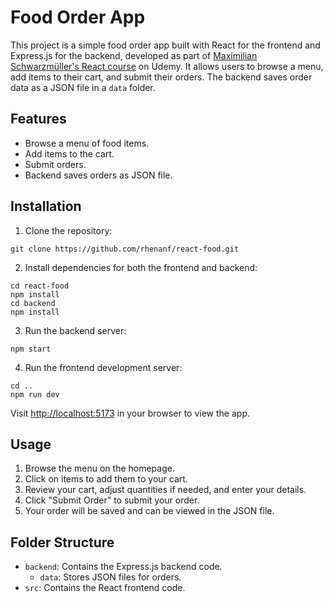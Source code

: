 <h1>Food Order App</h1>

<p>This project is a simple food order app built with React for the frontend and Express.js for the backend, developed as part of <a href="https://www.udemy.com/course/react-the-complete-guide-incl-redux/">Maximilian Schwarzmüller's React course</a> on Udemy. It allows users to browse a menu, add items to their cart, and submit their orders. The backend saves order data as a JSON file in a <code>data</code> folder.</p>

<h2>Features</h2>
<ul>
    <li>Browse a menu of food items.</li>
    <li>Add items to the cart.</li>
    <li>Submit orders.</li>
    <li>Backend saves orders as JSON file.</li>
</ul>

<h2>Installation</h2>
<ol>
    <li>Clone the repository:</li>
</ol>

<pre><code>git clone https://github.com/rhenanf/react-food.git</code></pre>

<ol start="2">
    <li>Install dependencies for both the frontend and backend:</li>
</ol>

<pre><code>cd react-food
npm install
cd backend
npm install
</code></pre>

  <ol start="3">
      <li>Run the backend server:</li>
  </ol>

  <pre><code>npm start</code></pre>

  <ol start="4">
      <li>Run the frontend development server:</li>
  </ol>

  <pre><code>cd ..
npm run dev
</code></pre>

<p>Visit <a href="http://localhost:5173">http://localhost:5173</a> in your browser to view the app.</p>

<h2>Usage</h2>
<ol>
    <li>Browse the menu on the homepage.</li>
    <li>Click on items to add them to your cart.</li>
    <li>Review your cart, adjust quantities if needed, and enter your details.</li>
    <li>Click "Submit Order" to submit your order.</li>
    <li>Your order will be saved and can be viewed in the JSON file.</li>
</ol>

<h2>Folder Structure</h2>
<ul>
    <li><code>backend</code>: Contains the Express.js backend code.
        <ul>
            <li><code>data</code>: Stores JSON files for orders.</li>
        </ul>
    </li>
    <li><code>src</code>: Contains the React frontend code.</li>
</ul>
